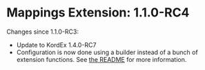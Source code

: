 # Mappings Extension: 1.1.0-RC4

Changes since 1.1.0-RC3:

* Update to KordEx 1.4.0-RC7
* Configuration is now done using a builder instead of a bunch of extension functions. See
  [the README](https://github.com/Kord-Extensions/ext-mappings#configuration) for more information.
